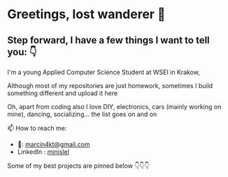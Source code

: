 
# Greetings, lost wanderer 👋
## Step forward, I have a few things I want to tell you: 👇


I'm a young Applied Computer Science Student at WSEI in Krakow,

Although most of my repositories are just homework, sometimes I build something different and upload it here

Oh, apart from coding also I love DIY, electronics, cars (mainly working on mine), dancing, socializing... the list goes on and on

📫 How to reach me:
- 📩: marcin4kt@gmail.com
- LinkedIn : [minislel](https://www.linkedin.com/in/minislel/)





Some of my best projects are pinned below 👇👇👇



